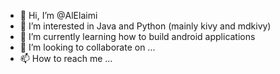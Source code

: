 - 👋 Hi, I’m @AlElaimi
- 👀 I’m interested in Java and Python (mainly kivy and mdkivy)
- 🌱 I’m currently learning how to build android applications
- 💞️ I’m looking to collaborate on ...
- 📫 How to reach me ...

<!---
AlElaimi/AlElaimi is a ✨ special ✨ repository because its `README.md` (this file) appears on your GitHub profile.
You can click the Preview link to take a look at your changes.
--->
